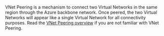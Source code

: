 VNet Peering is a mechanism to connect two Virtual Networks in the same region through the Azure backbone network. Once peered, the two Virtual Networks will appear like a single Virtual Network for all connectivity purposes. Read the [VNet Peering overview](../articles/virtual-network/virtual-network-peering-overview.md) if you are not familiar with VNet Peering.


<!--HONumber=Oct16_HO2-->


